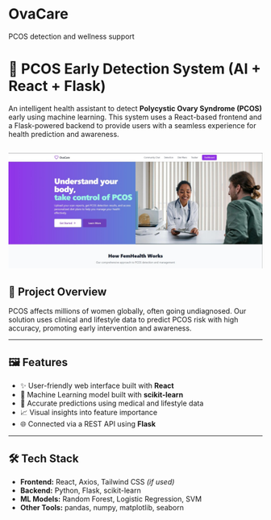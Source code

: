 # OvaCare
PCOS detection and wellness support
# 🧠 PCOS Early Detection System (AI + React + Flask)

An intelligent health assistant to detect **Polycystic Ovary Syndrome (PCOS)** early using machine learning. This system uses a React-based frontend and a Flask-powered backend to provide users with a seamless experience for health prediction and awareness.


![Screenshot](assets/homepage.jpg)
---



## 🚀 Project Overview

PCOS affects millions of women globally, often going undiagnosed. Our solution uses clinical and lifestyle data to predict PCOS risk with high accuracy, promoting early intervention and awareness.

---

## 🖼 Features

- ✨ User-friendly web interface built with **React**
- 🧠 Machine Learning model built with **scikit-learn**
- 🧪 Accurate predictions using medical and lifestyle data
- 📈 Visual insights into feature importance
- 🌐 Connected via a REST API using **Flask**

---

## 🛠 Tech Stack

- **Frontend:** React, Axios, Tailwind CSS *(if used)*
- **Backend:** Python, Flask, scikit-learn
- **ML Models:** Random Forest, Logistic Regression, SVM
- **Other Tools:** pandas, numpy, matplotlib, seaborn

